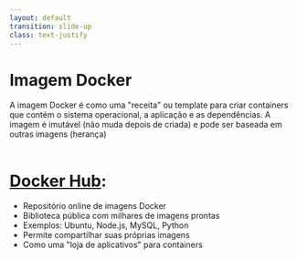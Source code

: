```yaml
---
layout: default
transition: slide-up
class: text-justify
---
```


# Imagem Docker

<div>
A imagem Docker é como uma "receita" ou template para criar containers que contém o sistema operacional, a aplicação e as dependências. A imagem é imutável (não muda depois de criada) e pode ser baseada em outras imagens (herança)
<br><br>
</div>



# [Docker Hub](https://hub.docker.com/):

- Repositório online de imagens Docker
- Biblioteca pública com milhares de imagens prontas
- Exemplos: Ubuntu, Node.js, MySQL, Python
- Permite compartilhar suas próprias imagens
- Como uma "loja de aplicativos" para containers

